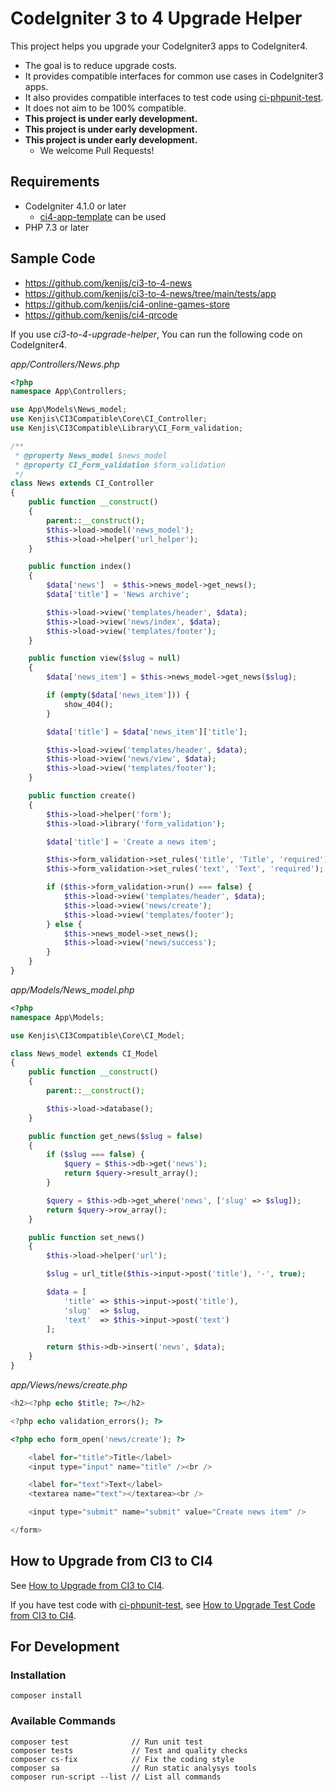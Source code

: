 # CodeIgniter 3 to 4 Upgrade Helper

This project helps you upgrade your CodeIgniter3 apps to CodeIgniter4.

- The goal is to reduce upgrade costs.
- It provides compatible interfaces for common use cases in CodeIgniter3 apps.
- It also provides compatible interfaces to test code using [ci-phpunit-test](https://github.com/kenjis/ci-phpunit-test).
- It does not aim to be 100% compatible.
- **This project is under early development.**
- **This project is under early development.**
- **This project is under early development.**
  - We welcome Pull Requests!

## Requirements

- CodeIgniter 4.1.0 or later
  - [ci4-app-template](https://github.com/kenjis/ci4-app-template) can be used
- PHP 7.3 or later

## Sample Code

- https://github.com/kenjis/ci3-to-4-news
- https://github.com/kenjis/ci3-to-4-news/tree/main/tests/app
- https://github.com/kenjis/ci4-online-games-store
- https://github.com/kenjis/ci4-qrcode

If you use *ci3-to-4-upgrade-helper*, You can run the following code on CodeIgniter4.

*app/Controllers/News.php*
```php
<?php
namespace App\Controllers;

use App\Models\News_model;
use Kenjis\CI3Compatible\Core\CI_Controller;
use Kenjis\CI3Compatible\Library\CI_Form_validation;

/**
 * @property News_model $news_model
 * @property CI_Form_validation $form_validation
 */
class News extends CI_Controller
{
    public function __construct()
    {
        parent::__construct();
        $this->load->model('news_model');
        $this->load->helper('url_helper');
    }

    public function index()
    {
        $data['news']  = $this->news_model->get_news();
        $data['title'] = 'News archive';

        $this->load->view('templates/header', $data);
        $this->load->view('news/index', $data);
        $this->load->view('templates/footer');
    }

    public function view($slug = null)
    {
        $data['news_item'] = $this->news_model->get_news($slug);

        if (empty($data['news_item'])) {
            show_404();
        }

        $data['title'] = $data['news_item']['title'];

        $this->load->view('templates/header', $data);
        $this->load->view('news/view', $data);
        $this->load->view('templates/footer');
    }

    public function create()
    {
        $this->load->helper('form');
        $this->load->library('form_validation');

        $data['title'] = 'Create a news item';

        $this->form_validation->set_rules('title', 'Title', 'required');
        $this->form_validation->set_rules('text', 'Text', 'required');

        if ($this->form_validation->run() === false) {
            $this->load->view('templates/header', $data);
            $this->load->view('news/create');
            $this->load->view('templates/footer');
        } else {
            $this->news_model->set_news();
            $this->load->view('news/success');
        }
    }
}
```

*app/Models/News_model.php*
```php
<?php
namespace App\Models;

use Kenjis\CI3Compatible\Core\CI_Model;

class News_model extends CI_Model
{
    public function __construct()
    {
        parent::__construct();

        $this->load->database();
    }

    public function get_news($slug = false)
    {
        if ($slug === false) {
            $query = $this->db->get('news');
            return $query->result_array();
        }

        $query = $this->db->get_where('news', ['slug' => $slug]);
        return $query->row_array();
    }

    public function set_news()
    {
        $this->load->helper('url');

        $slug = url_title($this->input->post('title'), '-', true);

        $data = [
            'title' => $this->input->post('title'),
            'slug'  => $slug,
            'text'  => $this->input->post('text')
        ];

        return $this->db->insert('news', $data);
    }
}
```

*app/Views/news/create.php*
```php
<h2><?php echo $title; ?></h2>

<?php echo validation_errors(); ?>

<?php echo form_open('news/create'); ?>

    <label for="title">Title</label>
    <input type="input" name="title" /><br />

    <label for="text">Text</label>
    <textarea name="text"></textarea><br />

    <input type="submit" name="submit" value="Create news item" />

</form>
```

## How to Upgrade from CI3 to CI4

See [How to Upgrade from CI3 to CI4](docs/HowToUpgradeFromCI3ToCI4.md).

If you have test code with [ci-phpunit-test](https://github.com/kenjis/ci-phpunit-test), see [How to Upgrade Test Code from CI3 to CI4](docs/HowToUpgradeTestCodeFromCI3ToCI4.md).

## For Development

### Installation

    composer install

### Available Commands

    composer test              // Run unit test
    composer tests             // Test and quality checks
    composer cs-fix            // Fix the coding style
    composer sa                // Run static analysys tools
    composer run-script --list // List all commands
